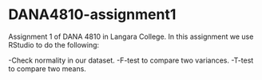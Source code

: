 # DANA4810-assignment1
Assignment 1 of DANA 4810 in Langara College. In this assignment we use RStudio to do the following:

-Check normality in our dataset.
-F-test to compare two variances.
-T-test to compare two means.
